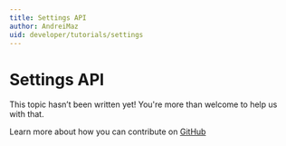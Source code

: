 ```yaml
---
title: Settings API
author: AndreiMaz
uid: developer/tutorials/settings
---
```

# Settings API

This topic hasn’t been written yet! You're more than welcome to help us with that.

Learn more about how you can contribute on [GitHub](https://github.com/nopSolutions/nopCommerce-Docs/blob/master/CONTRIBUTING.md)